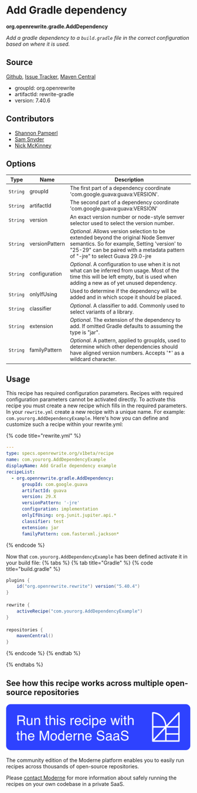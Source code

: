 # Add Gradle dependency

**org.openrewrite.gradle.AddDependency**

_Add a gradle dependency to a `build.gradle` file in the correct configuration based on where it is used._

## Source

[Github](https://github.com/openrewrite/rewrite/blob/main/rewrite-gradle/src/main/java/org/openrewrite/gradle/AddDependency.java), [Issue Tracker](https://github.com/openrewrite/rewrite/issues), [Maven Central](https://central.sonatype.com/artifact/org.openrewrite/rewrite-gradle/7.40.6/jar)

* groupId: org.openrewrite
* artifactId: rewrite-gradle
* version: 7.40.6

## Contributors
* [Shannon Pamperl](shanman190@gmail.com)
* [Sam Snyder](sam@moderne.io)
* [Nick McKinney](mckinneynicholas@gmail.com)

## Options

| Type | Name | Description |
| -- | -- | -- |
| `String` | groupId | The first part of a dependency coordinate 'com.google.guava:guava:VERSION'. |
| `String` | artifactId | The second part of a dependency coordinate 'com.google.guava:guava:VERSION' |
| `String` | version | An exact version number or node-style semver selector used to select the version number. |
| `String` | versionPattern | *Optional*. Allows version selection to be extended beyond the original Node Semver semantics. So for example, Setting 'version' to "25-29" can be paired with a metadata pattern of "-jre" to select Guava 29.0-jre |
| `String` | configuration | *Optional*. A configuration to use when it is not what can be inferred from usage. Most of the time this will be left empty, but is used when adding a new as of yet unused dependency. |
| `String` | onlyIfUsing | Used to determine if the dependency will be added and in which scope it should be placed. |
| `String` | classifier | *Optional*. A classifier to add. Commonly used to select variants of a library. |
| `String` | extension | *Optional*. The extension of the dependency to add. If omitted Gradle defaults to assuming the type is "jar". |
| `String` | familyPattern | *Optional*. A pattern, applied to groupIds, used to determine which other dependencies should have aligned version numbers. Accepts '*' as a wildcard character. |


## Usage

This recipe has required configuration parameters. Recipes with required configuration parameters cannot be activated directly. To activate this recipe you must create a new recipe which fills in the required parameters. In your `rewrite.yml` create a new recipe with a unique name. For example: `com.yourorg.AddDependencyExample`.
Here's how you can define and customize such a recipe within your rewrite.yml:

{% code title="rewrite.yml" %}
```yaml
---
type: specs.openrewrite.org/v1beta/recipe
name: com.yourorg.AddDependencyExample
displayName: Add Gradle dependency example
recipeList:
  - org.openrewrite.gradle.AddDependency:
      groupId: com.google.guava
      artifactId: guava
      version: 29.X
      versionPattern: '-jre'
      configuration: implementation
      onlyIfUsing: org.junit.jupiter.api.*
      classifier: test
      extension: jar
      familyPattern: com.fasterxml.jackson*
```
{% endcode %}

Now that `com.yourorg.AddDependencyExample` has been defined activate it in your build file:
{% tabs %}
{% tab title="Gradle" %}
{% code title="build.gradle" %}
```groovy
plugins {
    id("org.openrewrite.rewrite") version("5.40.4")
}

rewrite {
    activeRecipe("com.yourorg.AddDependencyExample")
}

repositories {
    mavenCentral()
}
```
{% endcode %}
{% endtab %}

{% endtabs %}

## See how this recipe works across multiple open-source repositories

[![Moderne Link Image](/.gitbook/assets/ModerneRecipeButton.png)](https://public.moderne.io/recipes/org.openrewrite.gradle.AddDependency)

The community edition of the Moderne platform enables you to easily run recipes across thousands of open-source repositories.

Please [contact Moderne](https://moderne.io/product) for more information about safely running the recipes on your own codebase in a private SaaS.
